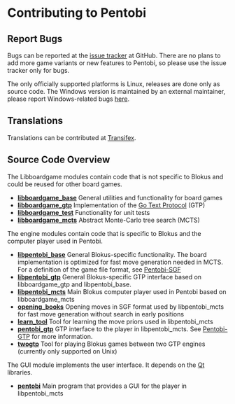 Contributing to Pentobi
=======================

Report Bugs
-----------

Bugs can be reported at the [issue tracker](https://github.com/enz/pentobi/issues)
at GitHub. There are no plans to add more game variants or new features to
Pentobi, so please use the issue tracker only for bugs.

The only officially supported platforms is Linux, releases are done only as
source code. The Windows version is maintained by an external maintainer,
please report Windows-related bugs [here](https://github.com/lwchkg/pentobi/issues).

Translations
------------

Translations can be contributed at
[Transifex](https://app.transifex.com/markus-enzenberger/pentobi/).

Source Code Overview
--------------------

The Libboardgame modules contain code that is not specific to Blokus and
could be reused for other board games.

* __[libboardgame_base](libboardgame_base)__
  General utilities and functionality for board games
* __[libboardgame_gtp](libboardgame_gtp)__
  Implementation of the [Go Text Protocol](https://en.wikipedia.org/wiki/Go_Text_Protocol) (GTP)
* __[libboardgame_test](libboardgame_test)__
  Functionality for unit tests
* __[libboardgame_mcts](libboardgame_mcts)__
  Abstract Monte-Carlo tree search (MCTS)

The engine modules contain code that is specific to Blokus and the
computer player used in Pentobi.

* __[libpentobi_base](libpentobi_base)__
  General Blokus-specific functionality. The board implementation is
  optimized for fast move generation needed in MCTS. For a definition
  of the game file format, see [Pentobi-SGF](libpentobi_base/Pentobi-SGF.md)
* __[libpentobi_gtp](libpentobi_gtp)__
  General Blokus-specific GTP interface based on libboardgame_gtp and
  libpentobi_base.
* __[libpentobi_mcts](libpentobi_mcts)__
  Main Blokus computer player used in Pentobi based on libboardgame_mcts
* __[opening_books](opening_books)__
  Opening moves in SGF format used by libpentobi_mcts for fast move
  generation without search in early positions
* __[learn_tool](learn_tool)__
  Tool for learning the move priors used in libpentobi_mcts
* __[pentobi_gtp](pentobi_gtp)__
  GTP interface to the player in libpentobi_mcts.
  See [Pentobi-GTP](pentobi_gtp/Pentobi-GTP.md) for more information.
* __[twogtp](twogtp)__
  Tool for playing Blokus games between two GTP engines (currently only
  supported on Unix)

The GUI module implements the user interface. It depends on the
[Qt](https://www.qt.io/) libraries.

* __[pentobi](pentobi)__
  Main program that provides a GUI for the player in libpentobi_mcts
